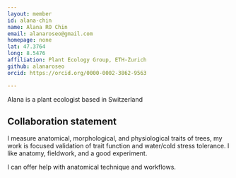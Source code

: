 ```yaml
---
layout: member
id: alana-chin
name: Alana RO Chin
email: alanaroseo@gmail.com
homepage: none
lat: 47.3764
long: 8.5476
affiliation: Plant Ecology Group, ETH-Zurich
github: alanaroseo
orcid: https://orcid.org/0000-0002-3862-9563

---
```


Alana is a plant ecologist based in Switzerland

## Collaboration statement
I measure anatomical, morphological, and physiological traits of trees, my work is focused validation of trait function and water/cold stress tolerance. I like anatomy, fieldwork, and a good experiment.

I can offer help with anatomical technique and workflows.
